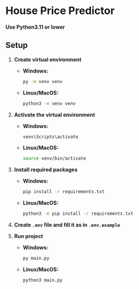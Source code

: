 # House Price Predictor

**Use Python3.11 or lower**

## Setup

1. **Create virtual environment**

   - **Windows:**
     ```bash
     py -m venv venv
     ```
   - **Linux/MacOS:**
     ```bash
     python3 -m venv venv
     ```

2. **Activate the virtual environment**

   - **Windows:**
     ```bash
     venv\Scripts\activate
     ```
   - **Linux/MacOS:**
     ```bash
     source venv/bin/activate
     ```

3. **Install required packages**

   - **Windows:**
     ```bash
     pip install -r requirements.txt
     ```
   - **Linux/MacOS:**
     ```bash
     python3 -m pip install -r requirements.txt
     ```

4. **Create `.env` file and fill it as in `.env.example`**

5. **Run project**

   - **Windows:**
     ```bash
     py main.py
     ```
   - **Linux/MacOS:**
     ```bash
     python3 main.py
     ```
